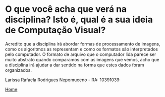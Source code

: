 # O que você acha que verá na disciplina? Isto é, qual é a sua ideia de Computação Visual?

Acredito que a disciplina irá abordar formas de processamento de imagens, como os algoritmos as representam e
como os formatos são interpretados pelo computador.  O formato de arquivo que o computador lida parece ser muito
abstrato quando comparamos com as imagens que vemos, acho que a disciplina irá ajudar a dar sentido na forma que
estes dados foram organizados.



Larissa Rafaela Rodrigues Nepomuceno - RA: 10391039


[Home](README.md)
